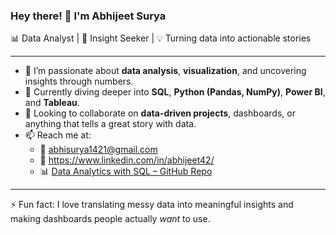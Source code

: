 ### Hey there! 👋 I'm Abhijeet Surya

📊 Data Analyst | 🧠 Insight Seeker | 💡 Turning data into actionable stories

---

- 👀 I’m passionate about **data analysis**, **visualization**, and uncovering insights through numbers.
- 🌱 Currently diving deeper into **SQL**, **Python (Pandas, NumPy)**, **Power BI**, and **Tableau**.
- 🤝 Looking to collaborate on **data-driven projects**, dashboards, or anything that tells a great story with data.
- 📫 Reach me at:  
  - 📧 abhisurya1421@gmail.com
  - 💼 https://www.linkedin.com/in/abhijeet42/
  - 📊 [Data Analytics with SQL – GitHub Repo](https://github.com/Abhijeetsurya/Data_Analytics_SQL_Learning)

---

⚡ Fun fact: I love translating messy data into meaningful insights and making dashboards people actually *want* to use.
